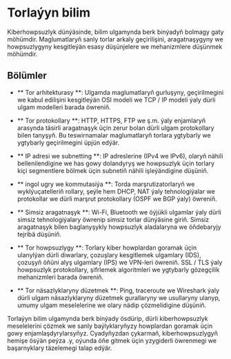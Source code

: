 # Torlaýyn bilim

Kiberhowpsuzlyk dünýäsinde, bilim ulgamynda berk binýadyň bolmagy gaty möhümdir. Maglumatlaryň sanly torlar arkaly geçirilişini, aragatnaşygyny we howpsuzlygyny kesgitleýän esasy düşünjelere we mehanizmlere düşünmek möhümdir.

## Bölümler

- ** Tor arhitekturasy **: Ulgamda maglumatlaryň gurluşyny, geçirilmegini we kabul edilişini kesgitleýän OSI modeli we TCP / IP modeli ýaly dürli ulgam modelleri barada öwreniň.

- ** Tor protokollary **: HTTP, HTTPS, FTP we ş.m. ýaly enjamlaryň arasynda täsirli aragatnaşyk üçin zerur bolan dürli ulgam protokollary bilen tanyşyň. Bu teswirnamalar maglumatlaryň torlara ygtybarly we ygtybarly geçirilmegini üpjün edýär.

- ** IP adresi we subnetting **: IP adreslerine (IPv4 we IPv6), olaryň nähili bellenilendigine we has gowy dolandyryş we howpsuzlyk üçin torlary kiçi segmentlere bölmek üçin subnetiň nähili işleýändigine düşüniň.

- ** ingol ugry we kommutasiýa **: Torda marşrutizatorlaryň we wyklýuçatelleriň rollary, şeýle hem DHCP, NAT ýaly tehnologiýalar we protokollar we dürli marşrut protokollary (OSPF we BGP ýaly) öwreniň.

- ** Simsiz aragatnaşyk **: Wi-Fi, Bluetooth we öýjükli ulgamlar ýaly dürli simsiz tehnologiýalary öwrenip simsiz torlar dünýäsine giriň. Simsiz aragatnaşyk bilen baglanyşykly howpsuzlyk aladalaryna we öňdebaryjy tejribä düşüniň.

- ** Tor howpsuzlygy **: Torlary kiber howplardan goramak üçin ulanylýan dürli diwarlary, çozuşlary kesgitlemek ulgamlary (IDS), çozuşyň öňüni alyş ulgamlary (IPS) we VPN-leri öwreniň. SSL / TLS ýaly howpsuzlyk protokollary, şifrlemek algoritmleri we ygtybarly gözegçilik mehanizmleri barada öwreniň.

- ** Tor näsazlyklaryny düzetmek **: Ping, traceroute we Wireshark ýaly dürli ulgam näsazlyklaryny düzetmek gurallaryny we usullaryny ulanyp, umumy ulgam meselelerine we olary nädip çözmelidigine düşüniň.

Torlaýyn bilim ulgamynda berk binýady ösdürip, dürli kiberhowpsuzlyk meselelerini çözmek we sanly baýlyklaryňyzy howplardan goramak üçin gowy enjamlaşdyrylarsyňyz. Cyadyňyzdan çykarmaň, kiberhowpsuzlygyň hemişe ösýän peýza .y, oýunda öňe gitmek üçin yzygiderli öwrenmegi we başarnyklary täzelemegi talap edýär.